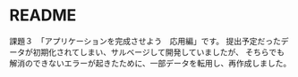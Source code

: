 # README

課題３　「アプリケーションを完成させよう　応用編」です。 提出予定だったデータが初期化されてしまい、サルベージして開発していましたが、 そちらでも解消のできないエラーが起きたために、一部データを転用し、再作成しました。
